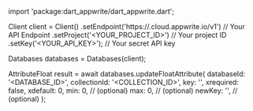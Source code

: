 import 'package:dart_appwrite/dart_appwrite.dart';

Client client = Client()
    .setEndpoint('https://<REGION>.cloud.appwrite.io/v1') // Your API Endpoint
    .setProject('<YOUR_PROJECT_ID>') // Your project ID
    .setKey('<YOUR_API_KEY>'); // Your secret API key

Databases databases = Databases(client);

AttributeFloat result = await databases.updateFloatAttribute(
    databaseId: '<DATABASE_ID>',
    collectionId: '<COLLECTION_ID>',
    key: '',
    xrequired: false,
    xdefault: 0,
    min: 0, // (optional)
    max: 0, // (optional)
    newKey: '', // (optional)
);
